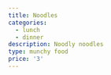 ```yaml
---
title: Noodles
categories:
  - lunch
  - dinner
description: Noodly noodles
type: munchy food
price: '3'
---
```


